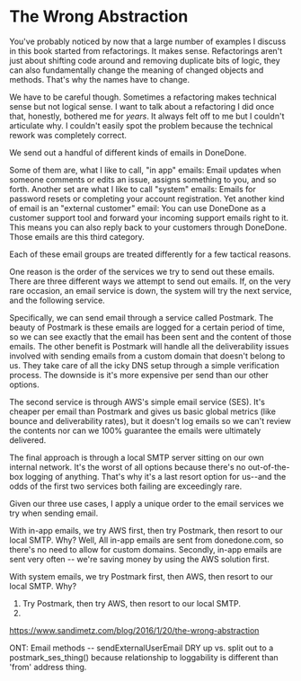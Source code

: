# The Wrong Abstraction

You've probably noticed by now that a large number of examples I discuss in this book started from refactorings. It makes sense. Refactorings aren't just about shifting code around and removing duplicate bits of logic, they can also fundamentally change the meaning of changed objects and methods. That's why the names have to change.

We have to be careful though. Sometimes a refactoring makes technical sense but not logical sense. I want to talk about a refactoring I did once that, honestly, bothered me for _years_. It always felt off to me but I couldn't articulate why. I couldn't easily spot the problem because the technical rework was completely correct.

We send out a handful of different kinds of emails in DoneDone. 

Some of them are, what I like to call, "in app" emails: Email updates when someone comments or edits an issue, assigns something to you, and so forth. Another set are what I like to call "system" emails: Emails for password resets or completing your account registration. Yet another kind of email is an "external customer" email: You can use DoneDone as a customer support tool and forward your incoming support emails right to it. This means you can also reply back to your customers through DoneDone. Those emails are this third category.

Each of these email groups are treated differently for a few tactical reasons.

One reason is the order of the services we try to send out these emails. There are three different ways we attempt to send out emails. If, on the very rare occasion, an email service is down, the system will try the next service, and the following service. 

Specifically, we can send email through a service called Postmark. The beauty of Postmark is these emails are logged for a certain period of time, so we can see exactly that the email has been sent and the content of those emails. The other benefit is Postmark will handle all the deliverability issues involved with sending emails from a custom domain that doesn't belong to us. They take care of all the icky DNS setup through a simple verification process. The downside is it's more expensive per send than our other options.

The second service is through AWS's simple email service (SES). It's cheaper per email than Postmark and gives us basic global metrics (like bounce and deliverability rates), but it doesn't log emails so we can't review the contents nor can we 100% guarantee the emails were ultimately delivered.

The final approach is through a local SMTP server sitting on our own internal network. It's the worst of all options because there's no out-of-the-box logging of anything. That's why it's a last resort option for us--and the odds of the first two services both failing are exceedingly rare.

Given our three use cases, I apply a unique order to the email services we try when sending email.

With in-app emails, we try AWS first, then try Postmark, then resort to our local SMTP. Why? Well, All in-app emails are sent from donedone.com, so there's no need to allow for custom domains. Secondly, in-app emails are sent very often -- we're saving money by using the AWS solution first.

With system emails, we try Postmark first, then AWS, then resort to our local SMTP. Why?

1) Try Postmark, then try AWS, then resort to our local SMTP.
2) 




https://www.sandimetz.com/blog/2016/1/20/the-wrong-abstraction

ONT: Email methods -- sendExternalUserEmail DRY up vs. split out to a postmark_ses_thing() because relationship to loggability is different than 'from' address thing.
